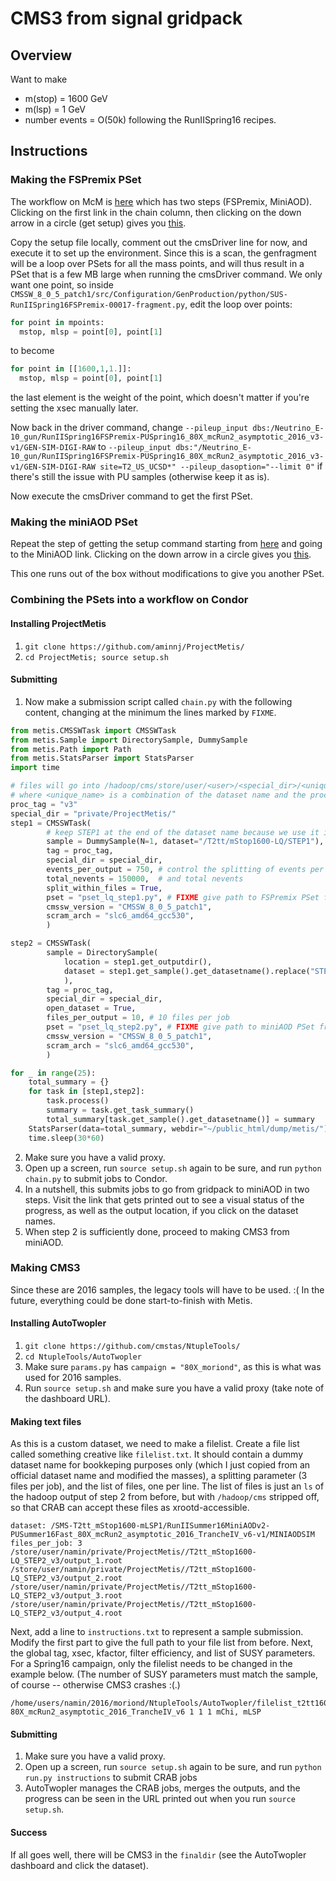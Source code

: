# CMS3 from signal gridpack

## Overview
Want to make
* m(stop) = 1600 GeV
* m(lsp) = 1 GeV
* number events = O(50k)
following the RunIISpring16 recipes.

## Instructions

### Making the FSPremix PSet

The workflow on McM is [here](https://cms-pdmv.cern.ch/mcm/chained_requests?contains=SUS-RunIISpring16MiniAODv2-00135&page=0&shown=15)
which has two steps (FSPremix, MiniAOD). Clicking on the first link in the chain column, then clicking on the down arrow in a circle (get setup) gives you
[this](https://cms-pdmv.cern.ch/mcm/public/restapi/requests/get_setup/SUS-RunIISpring16FSPremix-00017).

Copy the setup file locally, comment out the cmsDriver line for now, and execute it to set up the environment. Since this is a scan, the genfragment
will be a loop over PSets for all the mass points, and will thus result in a PSet that is a few MB large when running the cmsDriver command.
We only want one point, so inside `CMSSW_8_0_5_patch1/src/Configuration/GenProduction/python/SUS-RunIISpring16FSPremix-00017-fragment.py`, 
edit the loop over points:
```python
for point in mpoints:
  mstop, mlsp = point[0], point[1]
```
to become
```python
for point in [[1600,1,1.]]:
  mstop, mlsp = point[0], point[1]
```
the last element is the weight of the point, which doesn't matter if you're setting the xsec manually later.

Now back in the driver command, change
`--pileup_input dbs:/Neutrino_E-10_gun/RunIISpring16FSPremix-PUSpring16_80X_mcRun2_asymptotic_2016_v3-v1/GEN-SIM-DIGI-RAW`
to
`--pileup_input dbs:"/Neutrino_E-10_gun/RunIISpring16FSPremix-PUSpring16_80X_mcRun2_asymptotic_2016_v3-v1/GEN-SIM-DIGI-RAW site=T2_US_UCSD*" --pileup_dasoption="--limit 0"`
if there's still the issue with PU samples (otherwise keep it as is).

Now execute the cmsDriver command to get the first PSet.

### Making the miniAOD PSet

Repeat the step of getting the setup command starting from [here](https://cms-pdmv.cern.ch/mcm/chained_requests?contains=SUS-RunIISpring16MiniAODv2-00135&page=0&shown=15)
and going to the MiniAOD link. Clicking on the down arrow in a circle gives you
[this](https://cms-pdmv.cern.ch/mcm/public/restapi/requests/get_setup/SUS-RunIISpring16MiniAODv2-00135).

This one runs out of the box without modifications to give you another PSet.

### Combining the PSets into a workflow on Condor

#### Installing ProjectMetis

1. `git clone https://github.com/aminnj/ProjectMetis/`
2. `cd ProjectMetis; source setup.sh`

#### Submitting

1. Now make a submission script called `chain.py` with the following content, changing at the minimum the lines marked by `FIXME`.

```python
from metis.CMSSWTask import CMSSWTask
from metis.Sample import DirectorySample, DummySample
from metis.Path import Path
from metis.StatsParser import StatsParser
import time

# files will go into /hadoop/cms/store/user/<user>/<special_dir>/<unique_name>
# where <unique_name> is a combination of the dataset name and the proc_tag
proc_tag = "v3"
special_dir = "private/ProjectMetis/"
step1 = CMSSWTask(
        # keep STEP1 at the end of the dataset name because we use it in the next part
        sample = DummySample(N=1, dataset="/T2tt/mStop1600-LQ/STEP1"),
        tag = proc_tag,
        special_dir = special_dir,
        events_per_output = 750, # control the splitting of events per job
        total_nevents = 150000,  # and total nevents
        split_within_files = True,
        pset = "pset_lq_step1.py", # FIXME give path to FSPremix PSet from above
        cmssw_version = "CMSSW_8_0_5_patch1",
        scram_arch = "slc6_amd64_gcc530",
        )

step2 = CMSSWTask(
        sample = DirectorySample(
            location = step1.get_outputdir(),
            dataset = step1.get_sample().get_datasetname().replace("STEP1","STEP2"),
            ),
        tag = proc_tag,
        special_dir = special_dir,
        open_dataset = True,
        files_per_output = 10, # 10 files per job
        pset = "pset_lq_step2.py", # FIXME give path to miniAOD PSet from above
        cmssw_version = "CMSSW_8_0_5_patch1",
        scram_arch = "slc6_amd64_gcc530",
        )

for _ in range(25):
    total_summary = {}
    for task in [step1,step2]:
        task.process()
        summary = task.get_task_summary()
        total_summary[task.get_sample().get_datasetname()] = summary
    StatsParser(data=total_summary, webdir="~/public_html/dump/metis/").do()
    time.sleep(30*60)
```

2. Make sure you have a valid proxy.
3. Open up a screen, run `source setup.sh` again to be sure, and run `python chain.py` to submit jobs to Condor.
4. In a nutshell, this submits jobs to go from gridpack to miniAOD in two steps. Visit the link that
gets printed out to see a visual status of the progress, as well as the output location, if you click on the 
dataset names.
5. When step 2 is sufficiently done, proceed to making CMS3 from miniAOD.

### Making CMS3

Since these are 2016 samples, the legacy tools will have to be used. :(
In the future, everything could be done start-to-finish with Metis.

#### Installing AutoTwopler

1. `git clone https://github.com/cmstas/NtupleTools/`
2. `cd NtupleTools/AutoTwopler`
3. Make sure `params.py` has `campaign = "80X_moriond"`, as this is what was used for 2016 samples.
4. Run `source setup.sh` and make sure you have a valid proxy (take note of the dashboard URL).

#### Making text files

As this is a custom dataset, we need to make a filelist. Create a file list called something creative like `filelist.txt`.
It should contain a dummy dataset name for bookkeping purposes only (which I just copied from an official dataset name
and modified the masses), a splitting parameter (3 files per job), and the list of files, one per line. The list of files
is just an `ls` of the hadoop output of step 2 from before, but with `/hadoop/cms` stripped off, so that CRAB can accept
these files as xrootd-accessible.
```
dataset: /SMS-T2tt_mStop1600-mLSP1/RunIISummer16MiniAODv2-PUSummer16Fast_80X_mcRun2_asymptotic_2016_TrancheIV_v6-v1/MINIAODSIM
files_per_job: 3
/store/user/namin/private/ProjectMetis//T2tt_mStop1600-LQ_STEP2_v3/output_1.root
/store/user/namin/private/ProjectMetis//T2tt_mStop1600-LQ_STEP2_v3/output_2.root
/store/user/namin/private/ProjectMetis//T2tt_mStop1600-LQ_STEP2_v3/output_3.root
/store/user/namin/private/ProjectMetis//T2tt_mStop1600-LQ_STEP2_v3/output_4.root
```

Next, add a line to `instructions.txt` to represent a sample submission. Modify the first part to give the full
path to your file list from before. Next, the global tag, xsec, kfactor, filter efficiency, and list of SUSY parameters.
For a Spring16 campaign, only the filelist needs to be changed in the example below. (The number of SUSY parameters
must match the sample, of course -- otherwise CMS3 crashes :(.)
```
/home/users/namin/2016/moriond/NtupleTools/AutoTwopler/filelist_t2tt1600.txt 80X_mcRun2_asymptotic_2016_TrancheIV_v6 1 1 1 mChi, mLSP
```

#### Submitting

1. Make sure you have a valid proxy.
2. Open up a screen, run `source setup.sh` again to be sure, and run `python run.py instructions` to submit CRAB jobs
3. AutoTwopler manages the CRAB jobs, merges the outputs, and the progress can be seen in the URL printed out when you run `source setup.sh`.

#### Success

If all goes well, there will be CMS3 in the `finaldir` (see the AutoTwopler dashboard and click the dataset).

